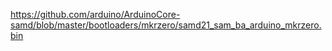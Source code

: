 https://github.com/arduino/ArduinoCore-samd/blob/master/bootloaders/mkrzero/samd21_sam_ba_arduino_mkrzero.bin
